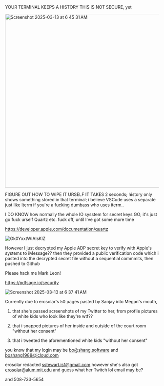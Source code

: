 YOUR TERMINAL KEEPS A HISTORY THIS IS NOT SECURE, yet 

<img width="567" alt="Screenshot 2025-03-13 at 6 45 31 AM" src="https://github.com/user-attachments/assets/412f156d-8597-4d8d-b13f-201f0c73ed9e" />


FIGURE OUT HOW TO WIPE IT URSELF IT TAKES 2 seconds; history only shows something stored in that terminal; i believe VSCode uses a separate just like Iterm if you're a fucking dumbass who uses iterm.. 

I DO KNOW how normally the whole IO sysstem for secret keys GO; it's just go fuck urself Quartz etc. fuck off, until I've got some more time

https://developer.apple.com/documentation/quartz

![Gk0YxxtWIAIsKlZ](https://github.com/user-attachments/assets/4a915498-2cb3-4221-a6fa-a16679358c18)

However I just decrypted my Apple ADP secret key to verify with Apple's systems to iMessage?? then they provided a public verification code which i pasted into the decrypted secret file without a sequential commmits, then pushed to Github

Please hack me Mark Leon!

https://pdfsage.io/security

![Screenshot 2025-03-13 at 6 37 41 AM](https://github.com/user-attachments/assets/4faf82fe-fe41-4776-806c-800ea8437164)

Currently due to erosolar's 50 pages pasted by Sanjay into Megan's mouth,

1. that she's passed screenshots of my Twitter to her, from profile pictures of white kids who look like they're wtf??

2. that i snapped pictures of her inside and outside of the court room "without her consent"

3. that i tweeted the aforementioned white kids "without her consent"

you know that my login may be bo@shang.software and boshang1988@icloud.com 

erosolar redacted sstewart.is1@gmail.com however she's also got erosolar@alum.mit.edu and guess what her Twitch lol email may be?

and 508-733-5654
